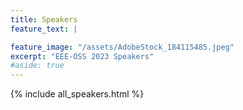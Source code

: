 ```yaml
---
title: Speakers
feature_text: |

feature_image: "/assets/AdobeStock_184115485.jpeg"
excerpt: "EEE-OSS 2023 Speakers"
#aside: true
---
```


{% include all_speakers.html %}